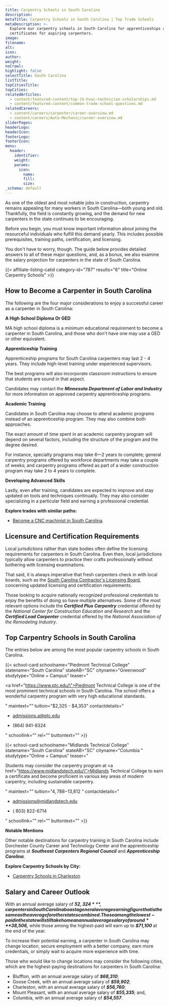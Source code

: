 ```yaml
---
title: Carpentry Schools in South Carolina
description:
metaTitle: Carpentry Schools in South Carolina | Top Trade Schools
metaDescription: >-
  Explore our carpentry schools in South Carolina for apprenticeships and
  certificates for aspiring carpenters. 
image:
filename:
alt:
icon:
author:
weight:
noCrawl:
highlight: false
selectTitle: South Carolina
listTitle:
topCitiesTitle:
topCities:
relatedArticles:
  - content/featured-content/top-15-hvac-technician-scholarships.md
  - content/featured-content/common-trade-school-questions.md
relatedCareers:
  - content/careers/carpenter/career-overview.md
  - content/careers/Auto-Mechanic/career-overview.md
sliderPages:
headerLogo:
headerIcon:
footerLogo:
footerIcon:
menu:
  header:
    identifier:
    weight:
    params:
      icon:
        name:
        fill:
        size:
_schema: default
---
```

As one of the oldest and most notable jobs in construction, carpentry remains appealing for many workers in South Carolina—both young and old. Thankfully, the field is constantly growing, and the demand for new carpenters in the state continues to be encouraging.

Before you begin, you must know important information about joining the resourceful individuals who fulfill this demand yearly. This includes possible prerequisites, training paths, certification, and licensing.

You don't have to worry, though. The guide below provides detailed answers to all of these major questions, and, as a bonus, we also examine the salary projection for carpenters in the state of South Carolina.

{{< affiliate-listing-catid category-id="787" results="6" title="Online Carpentry Schools" >}}

## How to Become a Carpenter in South Carolina

The following are the four major considerations to enjoy a successful career as a carpenter in South Carolina:

**A High School Diploma Or GED**

MA high school diploma is a minimum educational requirement to become a carpenter in South Carolina, and those who don't have one may use a GED or other equivalent.

**Apprenticeship Training**

Apprenticeship programs for South Carolina carpenters may last 2 - 4 years. They include high-level training under experienced supervisors.

The best programs will also incorporate classroom instructions to ensure that students are sound in that aspect.

Candidates may contact the ***Minnesota Department of Labor and Industry*** for more information on approved carpentry apprenticeship programs.

**Academic Training**

Candidates in South Carolina may choose to attend academic programs instead of an apprenticeship program. They may also combine both approaches.

The exact amount of time spent in an academic carpentry program will depend on several factors, including the structure of the program and the degree desired.

For instance, specialty programs may take 6—2 years to complete; general carpentry programs offered by workforce departments may take a couple of weeks; and carpentry programs offered as part of a wider construction program may take 2 to 4 years to complete.

**Developing Advanced Skills**

Lastly, even after training, candidates are expected to improve and stay updated on tools and techniques continually. They may also consider specializing in a particular field and earning a professional credential.

**Explore trades with similar paths:**

* [Become a CNC machinist in South Carolina](https://toptradeschools.com/near-you/cnc-machinist/south-carolina/).

## **Licensure and Certification Requirements**

Local jurisdictions rather than state bodies often define the licensing requirements for carpenters in South Carolina. Even then, local jurisdictions typically allow carpenters to practice their crafts professionally without bothering with licensing examinations.

That said, it is always imperative that fresh carpenters check in with local boards, such as the [South Carolina Contractor's Licensing Board](https://llr.sc.gov/clb/clb_general.aspx), concerning updated licensing and certification requirements.

Those looking to acquire nationally recognized professional credentials to enjoy the benefits of doing so have multiple alternatives. Some of the most relevant options include the ***Certified Plus Carpentry*** credential offered by the *National Center for Construction Education and Research* and the ***Certified Lead Carpenter*** credential offered by the *National Association of the Remodeling Industry*.

## **Top Carpentry Schools in South Carolina**

The entries below are among the most popular carpentry schools in South Carolina.

{{< school-card schoolname="Piedmont Technical College" statename="South Carolina" stateAB="SC" cityname="Greenwood" studytype="Online + Campus" teaser="<p><a href=\"https://www.ptc.edu/\">Piedmont Technical College</a> is one of the most prominent technical schools in South Carolina. The school offers a wonderful carpentry program with very high educational standards.</p>" maintext="" tuition="$2,325 -  $4,353" contactdetails="<ul><li><p>admissions.a@ptc.edu</p></li><li><p>(864) 941-8324</p><p></p></li></ul>" schoollink="" rel="" buttontext="" >}}

{{< school-card schoolname="Midlands Technical College" statename="South Carolina" stateAB="SC" cityname="Columbia " studytype="Online + Campus" teaser="<p>Students may consider the carpentry program at <a href=\"https://www.midlandstech.edu/\">Midlands Technical College</a> to earn a certificate and become proficient in various key areas of modern carpentry, including sustainable carpentry.</p>" maintext="" tuition="$4,788 -$13,812 " contactdetails="<ul><li><p>admissions@midlandstech.edu</p></li><li><p>( 803) 822-6714</p><p></p></li></ul>" schoollink="" rel="" buttontext="" >}}

**Notable Mentions**

Other notable destinations for carpentry training in South Carolina include Dorchester County Career and Technology Center and the apprenticeship programs at ***Southeast Carpenters Regional Council*** and ***Apprenticeship Carolina***.

**Explore Carpentry Schools by City:**

* [Carpentry Schools in Charleston](https://toptradeschools.com/near-you/carpenter/south-carolina/charleston/)

## **Salary and Career Outlook**

With an annual average salary of ***$52,324***, carpenters in South Carolina boast a general average earning figure that is the same as the average for other states combined. Those among the lowest-paid in the state will still take home an annual average salary of around ***$38,506,*** while those among the highest-paid will earn up to ***$71,100*** at the end of the year.

To increase their potential earning, a carpenter in South Carolina may change location, secure employment with a better company, earn more credentials, or simply wait to acquire more experience with time.

Those who would like to change locations may consider the following cities, which are the highest-paying destinations for carpenters in South Carolina:

* Bluffton, with an annual average salary of ***$68,310***;
* Goose Creek, with an annual average salary of ***$59,902***;
* Charleston, with an annual average salary of ***$56,760***;
* Mount Pleasant, with an annual average salary of ***$55,335***; and,
* Columbia, with an annual average salary of ***$54,557***.